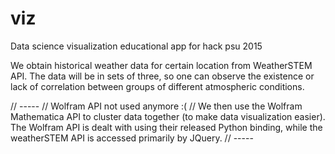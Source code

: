 # viz
Data science visualization educational app for hack psu 2015

We obtain historical weather data for certain location from WeatherSTEM API.
The data will be in sets of three, so one can observe the existence or lack of
correlation between groups of different atmospheric conditions.

// -----
// Wolfram API not used anymore :(
//
We then use the Wolfram Mathematica API to cluster data together (to make data visualization easier).
The Wolfram API is dealt with using their released Python binding, while the weatherSTEM API
is accessed primarily by JQuery.
// -----
